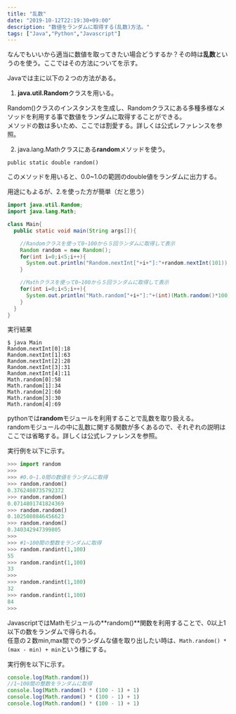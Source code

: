 ```yaml
---
title: "乱数"
date: "2019-10-12T22:19:30+09:00"
description: "数値をランダムに取得する(乱数)方法。"
tags: ["Java","Python","Javascript"]
---
```


なんでもいいから適当に数値を取ってきたい場合どうするか？その時は**乱数**というのを使う。ここではその方法についてを示す。  

<div class="note_content_by_programming_language" id="note_content_Java">

Javaでは主に以下の２つの方法がある。

1. **java.util.Random**クラスを用いる。

Random()クラスのインスタンスを生成し、Randomクラスにある多種多様なメソッドを利用する事で数値をランダムに取得することができる。  
メソッドの数は多いため、ここでは割愛する。詳しくは公式レファレンスを参照。


2. java.lang.Mathクラスにある**random**メソッドを使う。

`public static double random()`  

このメソッドを用いると、0.0~1.0の範囲のdouble値をランダムに出力する。  


用途にもよるが、2.を使った方が簡単（だと思う）  

```java
import java.util.Random;
import java.lang.Math;

class Main{
  public static void main(String args[]){

    //Randomクラスを使って0~100から５回ランダムに取得して表示
    Random random = new Random();
    for(int i=0;i<5;i++){
      System.out.println("Random.nextInt["+i+"]:"+random.nextInt(101));
    }

    //Mathクラスを使って0~100から５回ランダムに取得して表示
    for(int i=0;i<5;i++){
      System.out.println("Math.random["+i+"]:"+(int)(Math.random()*100));
    }
  }
}
```

実行結果

```
$ java Main
Random.nextInt[0]:18
Random.nextInt[1]:63
Random.nextInt[2]:28
Random.nextInt[3]:31
Random.nextInt[4]:11
Math.random[0]:58
Math.random[1]:34
Math.random[2]:60
Math.random[3]:30
Math.random[4]:69
```

</div>
<div class="note_content_by_programming_language" id="note_content_Python">

pythonでは**random**モジュールを利用することで乱数を取り扱える。  
randomモジュールの中に乱数に関する関数が多くあるので、それぞれの説明はここでは省略する。詳しくは公式レファレンスを参照。

実行例を以下に示す。

```python
>>> import random
>>> 
>>> #0.0~1.0間の数値をランダムに取得
>>> random.random()
0.3762480735792372
>>> random.random()
0.0714801741824369
>>> random.random()
0.1025080846456623
>>> random.random()
0.340342947399805
>>> 
>>> #1~100間の整数をランダムに取得
>>> random.randint(1,100)
55
>>> random.randint(1,100)
33
>>> 
>>> random.randint(1,100)
32
>>> random.randint(1,100)
84
>>> 
```

</div>
<div class="note_content_by_programming_language" id="note_content_Javascript">

JavascriptではMathモジュールの**random()**関数を利用することで、0以上1以下の数をランダムで得られる。  
任意の２数min,max間でのランダムな値を取り出したい時は、```Math.random() * (max - min) + min```という様にする。

実行例を以下に示す。

```javascript
console.log(Math.random())
//1~100間の整数をランダムに取得
console.log(Math.random() * (100 - 1) + 1)
console.log(Math.random() * (100 - 1) + 1)
console.log(Math.random() * (100 - 1) + 1)
```

</div>

